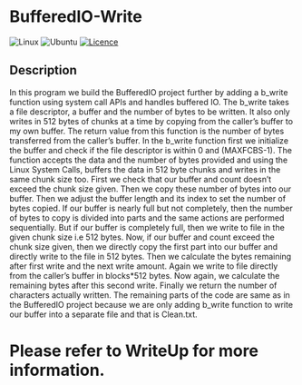 # BufferedIO-Write
![Linux](https://img.shields.io/badge/Linux-FCC624?style=for-the-badge&logo=linux&logoColor=black)
![Ubuntu](https://img.shields.io/badge/Ubuntu-E95420?style=for-the-badge&logo=ubuntu&logoColor=white)
[![Licence](https://img.shields.io/github/license/Ileriayo/markdown-badges?style=for-the-badge)](./LICENSE)

## Description
In this program we build the BufferedIO project further by adding a b_write function using system call APIs and handles buffered IO. The b_write takes a file descriptor, a buffer and the number of bytes to be written. It also only writes in 512 bytes of chunks at a time by copying from the caller’s buffer to my own buffer. The return value from this function is the number of bytes transferred from the caller’s buffer. In the b_write function first we initialize the buffer and check if the file descriptor is within 0 and (MAXFCBS-1). The function accepts the data and the number of bytes provided and using the Linux System Calls, buffers the data in 512 byte chunks and writes in the same chunk size too. First we check that our buffer and count doesn’t exceed the chunk size given. Then we copy these number of bytes into our buffer. Then we adjust the buffer length and its index to set the number of bytes copied. If our buffer is nearly full but not completely, then the number of bytes to copy is divided into parts and the same actions are performed sequentially. But if our buffer is completely full, then we write to file in the given chunk size i.e 512 bytes. Now, if our buffer and count exceed the chunk size given, then we directly copy the first part into our buffer and directly write to the file in 512 bytes. Then we calculate the bytes remaining after first write and the next write amount. Again we write to file directly from the caller’s buffer in blocks*512 bytes. Now again, we calculate the remaining bytes after this second write. Finally we return the number of characters actually written. The remaining parts of the code are same as in the BufferedIO project because we are only adding b_write function to write our buffer into a separate file and that is Clean.txt.

# Please refer to WriteUp for more information.
